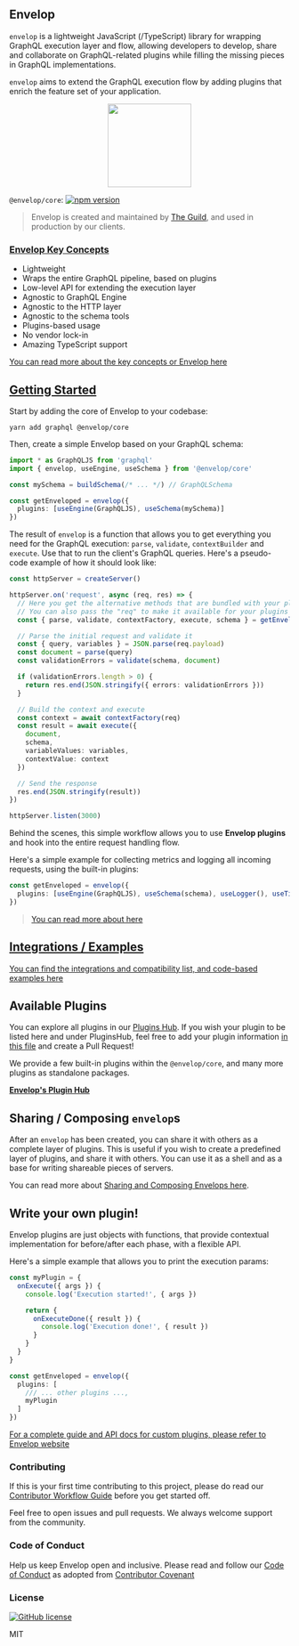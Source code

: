 ## Envelop

`envelop` is a lightweight JavaScript (/TypeScript) library for wrapping GraphQL execution layer and
flow, allowing developers to develop, share and collaborate on GraphQL-related plugins while filling
the missing pieces in GraphQL implementations.

`envelop` aims to extend the GraphQL execution flow by adding plugins that enrich the feature set of
your application.

<p align="center">
  <img height="150" src="./logo.png">
</p>

`@envelop/core`:
[![npm version](https://badge.fury.io/js/%40envelop%2Fcore.svg)](https://www.npmjs.com/package/@envelop/core)

> Envelop is created and maintained by [The Guild](https://the-guild.dev/), and used in production
> by our clients.

### [Envelop Key Concepts](<(https://www.envelop.dev/docs#key-concepts)>)

- Lightweight
- Wraps the entire GraphQL pipeline, based on plugins
- Low-level API for extending the execution layer
- Agnostic to GraphQL Engine
- Agnostic to the HTTP layer
- Agnostic to the schema tools
- Plugins-based usage
- No vendor lock-in
- Amazing TypeScript support

[You can read more about the key concepts or Envelop here](https://www.envelop.dev/docs#key-concepts)

## [Getting Started](https://www.envelop.dev/docs/getting-started)

Start by adding the core of Envelop to your codebase:

```
yarn add graphql @envelop/core
```

Then, create a simple Envelop based on your GraphQL schema:

```ts
import * as GraphQLJS from 'graphql'
import { envelop, useEngine, useSchema } from '@envelop/core'

const mySchema = buildSchema(/* ... */) // GraphQLSchema

const getEnveloped = envelop({
  plugins: [useEngine(GraphQLJS), useSchema(mySchema)]
})
```

The result of `envelop` is a function that allows you to get everything you need for the GraphQL
execution: `parse`, `validate`, `contextBuilder` and `execute`. Use that to run the client's GraphQL
queries. Here's a pseudo-code example of how it should look like:

```ts
const httpServer = createServer()

httpServer.on('request', async (req, res) => {
  // Here you get the alternative methods that are bundled with your plugins
  // You can also pass the "req" to make it available for your plugins or GraphQL context.
  const { parse, validate, contextFactory, execute, schema } = getEnveloped({ req })

  // Parse the initial request and validate it
  const { query, variables } = JSON.parse(req.payload)
  const document = parse(query)
  const validationErrors = validate(schema, document)

  if (validationErrors.length > 0) {
    return res.end(JSON.stringify({ errors: validationErrors }))
  }

  // Build the context and execute
  const context = await contextFactory(req)
  const result = await execute({
    document,
    schema,
    variableValues: variables,
    contextValue: context
  })

  // Send the response
  res.end(JSON.stringify(result))
})

httpServer.listen(3000)
```

Behind the scenes, this simple workflow allows you to use **Envelop plugins** and hook into the
entire request handling flow.

Here's a simple example for collecting metrics and logging all incoming requests, using the built-in
plugins:

```ts
const getEnveloped = envelop({
  plugins: [useEngine(GraphQLJS), useSchema(schema), useLogger(), useTiming()]
})
```

> [You can read more about here](https://www.envelop.dev/docs/getting-started)

## [Integrations / Examples](https://www.envelop.dev/docs/integrations)

[You can find the integrations and compatibility list, and code-based examples here](https://www.envelop.dev/docs/integrations)

## Available Plugins

You can explore all plugins in our [Plugins Hub](https://www.envelop.dev/plugins). If you wish your
plugin to be listed here and under PluginsHub, feel free to add your plugin information
[in this file](https://github.com/n1ru4l/envelop/edit/main/website/src/lib/plugins.ts#L23) and
create a Pull Request!

We provide a few built-in plugins within the `@envelop/core`, and many more plugins as standalone
packages.

**[Envelop's Plugin Hub](https://www.envelop.dev/plugins)**

## Sharing / Composing `envelop`s

After an `envelop` has been created, you can share it with others as a complete layer of plugins.
This is useful if you wish to create a predefined layer of plugins, and share it with others. You
can use it as a shell and as a base for writing shareable pieces of servers.

You can read more about
[Sharing and Composing Envelops here](https://www.envelop.dev/docs/composing-envelop).

## Write your own plugin!

Envelop plugins are just objects with functions, that provide contextual implementation for
before/after each phase, with a flexible API.

Here's a simple example that allows you to print the execution params:

```ts
const myPlugin = {
  onExecute({ args }) {
    console.log('Execution started!', { args })

    return {
      onExecuteDone({ result }) {
        console.log('Execution done!', { result })
      }
    }
  }
}

const getEnveloped = envelop({
  plugins: [
    /// ... other plugins ...,
    myPlugin
  ]
})
```

[For a complete guide and API docs for custom plugins, please refer to Envelop website](https://www.envelop.dev/docs/plugins)

### Contributing

If this is your first time contributing to this project, please do read our
[Contributor Workflow Guide](https://github.com/the-guild-org/Stack/blob/master/CONTRIBUTING.md)
before you get started off.

Feel free to open issues and pull requests. We always welcome support from the community.

### Code of Conduct

Help us keep Envelop open and inclusive. Please read and follow our
[Code of Conduct](https://github.com/the-guild-org/Stack/blob/master/CODE_OF_CONDUCT.md) as adopted
from [Contributor Covenant](https://www.contributor-covenant.org/)

### License

[![GitHub license](https://img.shields.io/badge/license-MIT-lightgrey.svg?maxAge=2592000)](https://raw.githubusercontent.com/apollostack/apollo-ios/master/LICENSE)

MIT
